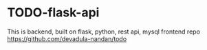 # TODO-flask-api
This is backend, built on flask, python, rest api, mysql
frontend repo https://github.com/devadula-nandan/todo
